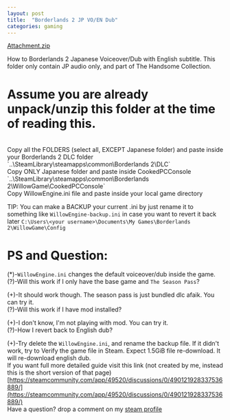 ```yaml
---
layout: post
title:  "Borderlands 2 JP VO/EN Dub"
categories: gaming
---
```


[Attachment.zip](https://mega.nz/#!ZRtyXIIA!Anwx2MvCSA9SWSjKBvA2mhjnbODkhY3HrSXKmrZNTmI)

How to Borderlands 2 Japanese Voiceover/Dub with English subtitle. This folder only contain JP audio only, and part of The Handsome Collection.

# Assume you are already unpack/unzip this folder at the time of reading this.
<br />
Copy all the FOLDERS (select all, EXCEPT Japanese folder)
and paste inside your Borderlands 2 DLC folder
`..\SteamLibrary\steamapps\common\Borderlands 2\DLC`
<br />
Copy ONLY Japanese folder and paste inside CookedPCConsole
`..\SteamLibrary\steamapps\common\Borderlands 2\WillowGame\CookedPCConsole`
<br />
Copy WillowEngine.ini file and paste inside your local game directory

TIP: You can make a BACKUP your current .ini by just rename it to something like
`WillowEngine-backup.ini` in case you want to revert it back later
`C:\Users\<your username>\Documents\My Games\Borderlands 2\WillowGame\Config`
<br />
# PS and Question:
(*)-`WillowEngine.ini` changes the default voiceover/dub inside the game.
<br />
(?)-Will this work if I only have the base game and `The Season Pass`?

(+)-It should work though. The season pass is just bundled dlc afaik.
You can try it.
<br />
(?)-Will this work if I have mod installed?

(+)-I don't know, I'm not playing with mod. You can try it.
<br />
(?)-How I revert back to English dub?

(+)-Try delete the `WillowEngine.ini`, and rename the backup file. If it didn't
work, try to Verify the game file in Steam. Expect 1.5GiB file re-download.
It will re-download english dub.
<br />
If you want full more detailed guide visit this link
(not created by me, instead this is the short version of that page)
[https://steamcommunity.com/app/49520/discussions/0/490121928337536889/](https://steamcommunity.com/app/49520/discussions/0/490121928337536889/)
<br />
Have a question? drop a comment on my [steam profile](https://steamcommunity.com/id/animalizers)